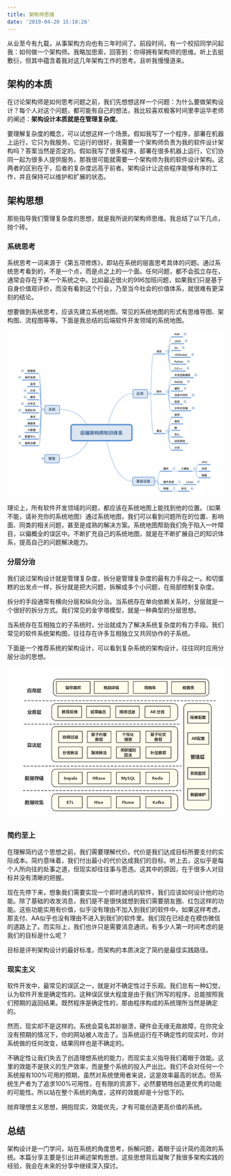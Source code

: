 ```yaml
---
title: 架构师思维
date: '2019-04-20 15:18:26'
---
```


从业至今有九载，从事架构方向也有三年时间了。前段时间，有一个校招同学问起我：如何做一个架构师。我略加思索，回答到：你得拥有架构师的思维。听上去挺敷衍，但其中蕴含着我对这几年架构工作的思考。且听我慢慢道来。

## 架构的本质

在讨论架构师是如何思考问题之前，我们先想想这样一个问题：为什么要做架构设计？每个人对这个问题，都可能有自己的想法，我比较喜欢极客时间里李运华老师的阐述：**架构设计本质就是在管理复杂度**。

要理解复杂度的概念，可以试想这样一个场景。假如我写了一个程序，部署在机器上运行，它只为我服务，它运行的很好，我需要一个架构师负责为我的软件设计架构吗？答案当然是否定的。假如我写了很多程序，部署在很多机器上运行，它们协同一起为很多人提供服务，那我很可能就需要一个架构师为我的软件设计架构。这两者的区别在于，后者的复杂度远高于前者。架构设计让这些程序能够有序的工作，并且保持可以维护和扩展的状态。

## 架构思想

那些指导我们管理复杂度的思想，就是我所说的架构师思维。我总结了以下几点，抛个砖。

### 系统思考

系统思考一词来源于《第五项修炼》，即站在系统的层面思考具体的问题。通过系统思考看到的，不是一个点，而是点之上的一个面。任何问题，都不会孤立存在，通常会存在于某一个系统之中。比如最近很火的996加班问题，如果我们只是基于自身价值观评价，而没有看到这个行业，乃至当今社会的价值体系，就很难有更深刻的结论。

想要做到系统思考，应该先建立系统地图。常见的系统地图的形式有思维导图、架构图、流程图等等。下面是我总结的后端软件开发领域的系统地图。

![alt](/assets/images/thought-of-architect1.png)

理论上，所有软件开发领域的问题，都应该在系统地图上能找到他的位置。（如果不能，请补充你的系统地图）通过系统地图，我们可以看到问题所在的位置、影响面、同类的相关问题，甚至是成熟的解决方案。系统地图帮助我们免于陷入一叶障目，以偏概全的误区中。不断扩充自己的系统地图，就是在不断扩展自己的知识体系，提高自己的问题解决能力。

### 分层分治

我们说过架构设计就是管理复杂度，拆分是管理复杂度的最有力手段之一。和切蛋糕的出发点一样，拆分就是把大问题，拆解成多个小问题，在局部控制复杂度。

拆分的手段通常有横向分层和纵向分治。当系统存在单向依赖关系时，分层就是一个很好的拆分方式。我们常见的金字塔模型，就是一种典型的分层思想。

当系统存在互相独立的子系统时，分治就成为了解决系统复杂度的有力手段。我们常见的软件系统架构图，往往存在许多互相独立又共同协作的子系统。

下面是一个推荐系统的架构设计，可以看到复杂系统的架构设计，往往同时应用分层分治的思想。

![alt](/assets/images/thought-of-architect2.png)

### 简约至上

在理解简约这个思想之前，我们需要理解代价。代价是我们达成目标所要支付的实际成本。简约意味着，我们付出最小的代价达成我们的目标。听上去，这似乎是每个人所向往的处事之道，但现实却往往事与愿违。这其中的原因，在于很多人对目标并没有清晰的把握。

现在先停下来，想象我们需要实现一个即时通讯的软件，我们应该如何设计他的功能。除了基础的收发消息，我们是不是很快就想到我们需要朋友圈、红包这样的功能。这些功能实用有价值，似乎没有理由不加入到我们的软件中。如果这样考虑，那支付、AA似乎也没有理由不进入到我们的软件里。我们现在已经走在模仿微信的道路上了。而实际上，我们也许只是需要消息通讯，有多少人第一时间考虑的是我们的目标是什么呢？

目标是评判架构设计的最好标准，而架构的本质决定了简约是最佳实践路径。

### 现实主义

软件开发中，最常见的误区之一，就是对不确定性过于乐观。我们总有一种幻觉，认为软件开发是确定性的。这种误区很大程度是由于我们所写的程序，总能按照我们预期的返回结果。既然程序是确定性的，那由程序构成的系统理所当然是确定的。

然而，现实却不是这样的。系统会莫名其妙崩溃，硬件会无缘无故故障，在你完全没有预期的情况下，你的网站被人攻击了。当系统运行在不确定性的现实时，你对系统做的任何改变，结果同样也是不确定的。

不确定性让我们失去了创造理想系统的能力，而现实主义指导我们着眼于效能。这里的效能不是狭义的生产效率，而是整个系统的投入产出比。我们不会对任何一个系统报有100%可用的预期，虽然对系统使用者来说，这是效率最高的状态。但系统生产者为了追求100%可用性，在有限的资源下，必然要牺牲创造更优秀的功能的可能性。所以站在整个系统的角度，这样的效能却是十分低下的。

抛弃理想主义思想，拥抱现实，效能优先，才有可能创造更高价值的系统。

## 总结

架构设计是一门学问，站在系统的角度思考，拆解问题，着眼于设计简约高效的系统。本篇分享主要是引出并阐述架构思想，这些思想背后凝聚了我很多架构实践的经验，我会在未来的分享中继续深入探讨。